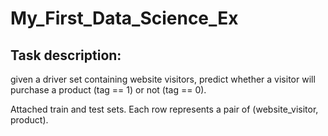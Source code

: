 # My_First_Data_Science_Ex
## Task description:
given a driver set containing website visitors, predict whether a visitor will purchase a product (tag == 1) or not (tag == 0).

Attached train and test sets. Each row represents a pair of (website_visitor, product).

 
